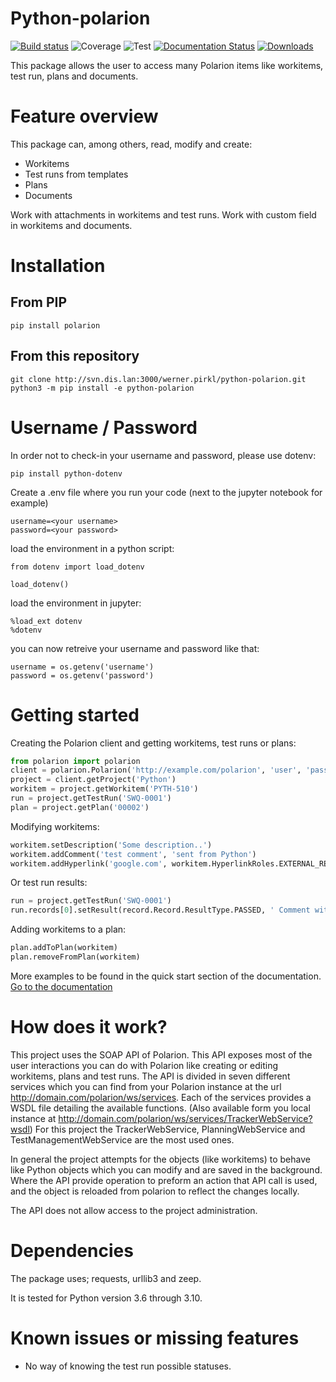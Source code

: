 # Python-polarion
[![Build status](https://dev.azure.com/jraemaekers/Python%20Polarion/_apis/build/status/Polarion-Python%20package-CI)](https://dev.azure.com/jraemaekers/Python%20Polarion/_build/latest?definitionId=5)
![Coverage](https://img.shields.io/azure-devops/coverage/jraemaekers/Python%20Polarion/5)
![Test](https://img.shields.io/azure-devops/tests/jraemaekers/Python%20Polarion/5)
[![Documentation Status](https://readthedocs.org/projects/python-polarion/badge/?version=latest)](https://python-polarion.readthedocs.io/en/latest/?badge=latest)
[![Downloads](https://pepy.tech/badge/polarion)](https://pepy.tech/project/polarion)


This package allows the user to access many Polarion items like workitems, test run, plans and documents.


# Feature overview

This package can, among others, read, modify and create:
- Workitems
- Test runs from templates
- Plans
- Documents

Work with attachments in workitems and test runs. 
Work with custom field in workitems and documents.

# Installation

## From PIP

```
pip install polarion
```

## From this repository

```
git clone http://svn.dis.lan:3000/werner.pirkl/python-polarion.git
python3 -m pip install -e python-polarion
```

# Username / Password

In order not to check-in your username and password, please use dotenv:

```
pip install python-dotenv
```

Create a .env file where you run your code (next to the jupyter notebook for example)

```
username=<your username>
password=<your password>
```

load the environment in a python script:

```
from dotenv import load_dotenv

load_dotenv()
```

load the environment in jupyter:

```
%load_ext dotenv
%dotenv
```

you can now retreive your username and password like that:

```
username = os.getenv('username')
password = os.getenv('password')
```

# Getting started

Creating the Polarion client and getting workitems, test runs or plans:

```python
from polarion import polarion
client = polarion.Polarion('http://example.com/polarion', 'user', 'password')
project = client.getProject('Python')
workitem = project.getWorkitem('PYTH-510')
run = project.getTestRun('SWQ-0001')
plan = project.getPlan('00002')
```

Modifying workitems:

```python
workitem.setDescription('Some description..')
workitem.addComment('test comment', 'sent from Python')
workitem.addHyperlink('google.com', workitem.HyperlinkRoles.EXTERNAL_REF)
```

Or test run results:
```python
run = project.getTestRun('SWQ-0001')
run.records[0].setResult(record.Record.ResultType.PASSED, ' Comment with test result')
```

Adding workitems to a plan:
```python
plan.addToPlan(workitem)
plan.removeFromPlan(workitem)
```


More examples to be found in the quick start section of the documentation.
[Go to the documentation](https://python-polarion.readthedocs.io/)

# How does it work?

This project uses the SOAP API of Polarion. This API exposes most of the user interactions you can do with Polarion like creating or editing workitems, plans and test runs.
The API is divided in seven different services which you can find from your Polarion instance at the url http://domain.com/polarion/ws/services.
Each of the services provides a WSDL file detailing the available functions. (Also available form you local instance at http://domain.com/polarion/ws/services/TrackerWebService?wsdl)
For this project the TrackerWebService, PlanningWebService and TestManagementWebService are the most used ones.

In general the project attempts for the objects (like workitems) to behave like Python objects which you can modify and are saved in the background. 
Where the API provide operation to preform an action that API call is used, and the object is reloaded from polarion to reflect the changes locally.

The API does not allow access to the project administration.

# Dependencies 

The package uses; requests, urllib3 and zeep.

It is tested for Python version 3.6 through 3.10.

# Known issues or missing features
- No way of knowing the test run possible statuses.

